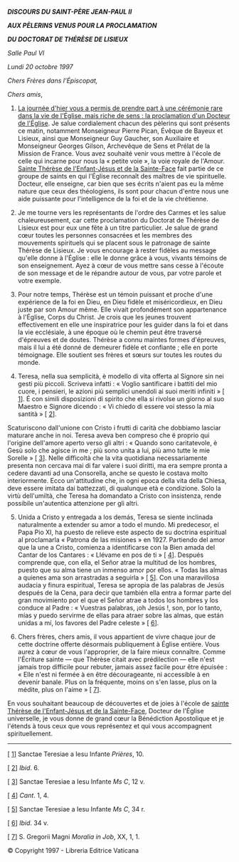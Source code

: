 ***DISCOURS DU SAINT-PÈRE JEAN-PAUL II***

***AUX PÈLERINS VENUS POUR LA PROCLAMATION***

***DU DOCTORAT DE THÉRÈSE DE LISIEUX***

*Salle Paul VI*

*Lundi 20 octobre 1997*

*Chers Frères dans l'Épiscopat,*

*Chers amis*,

1. [La journée d'hier vous a permis de prendre part à une cérémonie rare dans la vie de l'Église, mais riche de sens : la proclamation d'un Docteur de l'Église](http://www.vatican.va/holy_father/john_paul_ii/homilies/1997/documents/hf_jp-ii_hom_19101997_fr.html). Je salue cordialement chacun des pèlerins qui sont présents ce matin, notamment Monseigneur Pierre Pican, Évêque de Bayeux et Lisieux, ainsi que Monseigneur Guy Gaucher, son Auxiliaire et Monseigneur Georges Gilson, Archevêque de Sens et Prélat de la Mission de France. Vous avez souhaité venir vous mettre à l'école de celle qui incarne pour nous la « petite voie », la voie royale de l'Amour. [Sainte Thérèse de l'Enfant-Jésus et de la Sainte-Face](http://www.vatican.va/news_services/liturgy/documents/ns_lit_doc_19101997_stherese_fr.html) fait partie de ce groupe de saints en qui l'Église reconnaît des maîtres de vie spirituelle. Docteur, elle enseigne, car bien que ses écrits n'aient pas eu la même nature que ceux des théologiens, ils sont pour chacun d'entre nous une aide puissante pour l'intelligence de la foi et de la vie chrétienne.

2. Je me tourne vers les représentants de l'ordre des Carmes et les salue chaleureusement, car cette proclamation du Doctorat de Thérèse de Lisieux est pour eux une fête à un titre particulier. Je salue de grand cœur toutes les personnes consacrées et les membres des mouvements spirituels qui se placent sous le patronage de sainte Thérèse de Lisieux. Je vous encourage à rester fidèles au message qu'elle donne à l'Église : elle le donne grâce à vous, vivants témoins de son enseignement. Ayez à cœur de vous mettre sans cesse à l'écoute de son message et de le répandre autour de vous, par votre parole et votre exemple.

3. Pour notre temps, Thérèse est un témoin puissant et proche d'une expérience de la foi en Dieu, en Dieu fidèle et miséricordieux, en Dieu juste par son Amour même. Elle vivait profondément son appartenance à l'Église, Corps du Christ. Je crois que les jeunes trouvent effectivement en elle une inspiratrice pour les guider dans la foi et dans la vie ecclésiale, à une époque où le chemin peut être traversé d'épreuves et de doutes. Thérèse a connu maintes formes d'épreuves, mais il lui a été donné de demeurer fidèle et confiante ; elle en porte témoignage. Elle soutient ses frères et sœurs sur toutes les routes du monde.

4. Teresa, nella sua semplicità, è modello di vita offerta al Signore sin nei gesti più piccoli. Scriveva infatti : « Voglio santificare i battiti del mio cuore, i pensieri, le azioni più semplici unendoli ai suoi meriti infiniti » [ [1](#_ftn1 "")]. É con simili disposizioni di spirito che ella si rivolse un giorno al suo Maestro e Signore dicendo : « Vi chiedo di essere voi stesso la mia santità » [ [2](#_ftn2 "")].

Scaturiscono dall'unione con Cristo i frutti di carità che dobbiamo lasciar maturare anche in noi. Teresa aveva ben compreso che ë proprio qui l'origine dell'amore aperto verso gli altri : « Quando sono caritatevole, è Gesù solo che agisce in me ; più sono unita a lui, più amo tutte le mie Sorelle » [ [3](#_ftn3 "")]. Nelle difficoltà che la vita quotidiana necessariamente presenta non cercava mai di far valere i suoi diritti, ma era sempre pronta a cedere davanti ad una Consorella, anche se questo le costava molto interiormente. Ecco un'attitudine che, in ogni epoca della vita della Chiesa, deve essere imitata dai battezzati, di qualunque età e condizione. Solo la virtù dell'umiltà, che Teresa ha domandato a Cristo con insistenza, rende possibile un'autentica attenzione per gli altri.

5. Unida a Cristo y entregada a los demás, Teresa se siente inclinada naturalmente a extender su amor a todo el mundo. Mi predecesor, el Papa Pio XI, ha puesto de relieve este aspecto de su doctrina espiritual al proclamarla « Patrona de las misiones » en 1927. Partiendo del amor que la une a Cristo, comienza a identificarse con la Bien amada del Cantar de los Cantares : « Llévame en pos de ti » [ [4](#_ftn4 "")]. Después comprende que, con ella, el Señor atrae la multitud de los hombres, puesto que su alma tiene un inmenso amor por ellos. « Todas las almas a quienes ama son arrastradas a seguirla » [ [5](#_ftn5 "")]. Con una maravillosa audacia y finura espiritual, Teresa se apropia de las palabras de Jesús después de la Cena, para decir que también ella entra a formar parte del gran movimiento por el que el Señor atrae a todos los hombres y los conduce al Padre : « Vuestras palabras, ¡oh Jesús !, son, por lo tanto, mías y puedo servirme de ellas para atraer sobre las almas, que están unidas a mí, los favores del Padre celeste » [ [6](#_ftn6 "")].

6. Chers frères, chers amis, il vous appartient de vivre chaque jour de cette doctrine offerte désormais publiquement à Église entière. Vous aurez à cœur de vous l'approprier, de la faire mieux connaître. Comme l'Écriture sainte ― que Thérèse citait avec prédilection ― elle n'est jamais trop difficile pour rebuter, jamais assez facile pour être épuisée : « Elle n'est ni fermée à en être décourageante, ni accessible à en devenir banale. Plus on la fréquente, moins on s'en lasse, plus on la médite, plus on l'aime » [ [7](#_ftn7 "")].

En vous souhaitant beaucoup de découvertes et de joies à l'école de [sainte Thérèse de l'Enfant-Jésus et de la Sainte-Face](http://www.vatican.va/news_services/liturgy/documents/ns_lit_doc_19101997_stherese_fr.html), Docteur de l'Église universelle, je vous donne de grand cœur la Bénédiction Apostolique et je l'étends à tous ceux que vous représentez et qui vous accompagnent spirituellement.

* * *

[ [1](#_ftnref1 "")] Sanctae Teresiae a Iesu Infante *Prières*, 10.

[ [2](#_ftnref2 "")] *Ibid*. 6.

[ [3](#_ftnref3 "")] Sanctae Teresiae a Iesu Infante *Ms C*, 12 v.

[ [4](#_ftnref4 "")] *Cant*. 1, 4.

[ [5](#_ftnref5 "")] Sanctae Teresiae a Iesu Infante *Ms C*, 34 r.

[ [6](#_ftnref6 "")] *Ibid*. 34 v.

[ [7](#_ftnref7 "")] S. Gregorii Magni *Moralia in Job*, XX, 1, 1.

© Copyright 1997 - Libreria Editrice Vaticana
